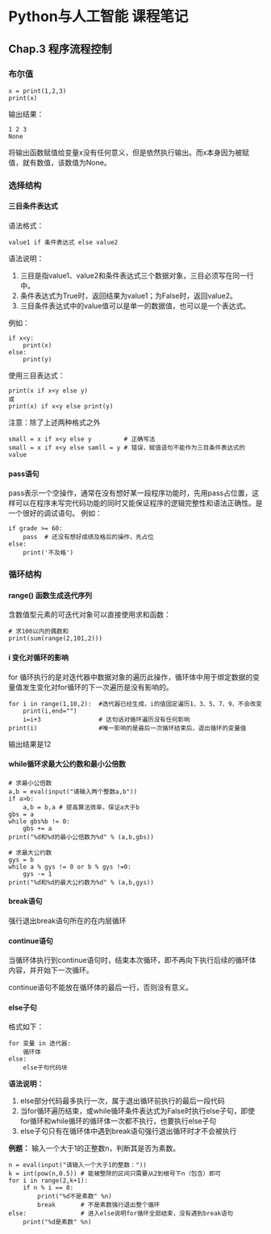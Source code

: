 # Python与人工智能 课程笔记


## Chap.3 程序流程控制
### 布尔值
```
x = print(1,2,3)
print(x)
```
输出结果：
```
1 2 3
None
```
将输出函数赋值给变量x没有任何意义，但是依然执行输出。而x本身因为被赋值，就有数值，该数值为None。
### 选择结构
#### 三目条件表达式
语法格式：
```
value1 if 条件表达式 else value2
```
语法说明：
1. 三目是指value1、value2和条件表达式三个数据对象，三目必须写在同一行中。
2. 条件表达式为True时，返回结果为value1；为False时，返回value2。
3. 三目条件表达式中的value值可以是单一的数据值，也可以是一个表达式。

例如：
```
if x<y:
    print(x)
else:
    print(y)
```
使用三目表达式：
```
print(x if x<y else y)
或
print(x) if x<y else print(y)
```
注意：除了上述两种格式之外
```
small = x if x<y else y         # 正确写法
small = x if x<y else samll = y # 错误，赋值语句不能作为三目条件表达式的value
```

#### pass语句
pass表示一个空操作，通常在没有想好某一段程序功能时，先用pass占位置，这样可以在程序未写完代码功能的同时又能保证程序的逻辑完整性和语法正确性。是一个很好的调试语句。
例如：
```
if grade >= 60:
    pass  # 还没有想好成绩及格后的操作，先占位
else:
    print('不及格')
```

### 循环结构
#### range() 函数生成迭代序列
含数值型元素的可迭代对象可以直接使用求和函数：
```
# 求100以内的偶数和
print(sum(range(2,101,2)))
```
#### i 变化对循环的影响
for 循环执行的是对迭代器中数据对象的遍历此操作，循环体中用于绑定数据的变量值发生变化对for循环的下一次遍历是没有影响的。
```
for i in range(1,10,2):  #迭代器已经生成，i的值固定遍历1、3、5、7、9，不会改变
    print(i,end="")
    i=i+3                # 这句话对循环遍历没有任何影响
print(i)                 #唯一影响的是最后一次循环结束后，退出循环的变量值
```
输出结果是12

#### while循环求最大公约数和最小公倍数
```
# 求最小公倍数
a,b = eval(input("请输入两个整数a,b"))
if a>b:
    a,b = b,a # 提高算法效率，保证a大于b
gbs = a
while gbs%b != 0:
    gbs += a
print("%d和%d的最小公倍数为%d" % (a,b,gbs))

# 求最大公约数
gys = b
while a % gys != 0 or b % gys !=0:
    gys -= 1
print("%d和%d的最大公约数为%d" % (a,b,gys))
```
#### break语句
强行退出break语句所在的在内层循环

#### continue语句
当循环体执行到continue语句时，结束本次循环，即不再向下执行后续的循环体内容，并开始下一次循环。

continue语句不能放在循环体的最后一行，否则没有意义。

#### else子句
格式如下：
```
for 变量 in 迭代器:
    循环体
else:
    else子句代码块
```

**语法说明：**

1. else部分代码最多执行一次，属于退出循环前执行的最后一段代码
2. 当for循环遍历结束，或while循环条件表达式为False时执行else子句，即使for循环和while循环的循环体一次都不执行，也要执行else子句
3. else子句只有在循环体中遇到break语句强行退出循环时才不会被执行

**例题：** 输入一个大于1的正整数n，判断其是否为素数。

```
n = eval(input("请输入一个大于1的整数："))
k = int(pow(n,0.5)) # 能被整除的区间只需要从2到根号下n（包含）即可  
for i in range(2,k+1):
    if n % i == 0:
        print("%d不是素数" %n)
        break       # 不是素数强行退出整个循环
else:               # 进入else说明for循环全部结束，没有遇到break语句
    print("%d是素数" %n)  
```